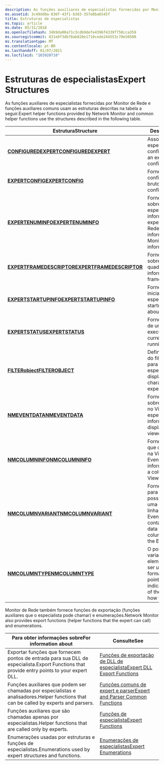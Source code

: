 ```yaml
---
description: As funções auxiliares de especialistas fornecidas por Monitor de Rede e funções auxiliares comuns usam as estruturas descritas na tabela a seguir.
ms.assetid: 3c49dd0a-836f-43f1-b383-357e8ba6545f
title: Estruturas de especialistas
ms.topic: article
ms.date: 05/31/2018
ms.openlocfilehash: 34b9da00a71c3cdb9defe4396f4339f750cca359
ms.sourcegitcommit: 831e8f3db78ab820e1710cede244553c70e50500
ms.translationtype: MT
ms.contentlocale: pt-BR
ms.lasthandoff: 01/07/2021
ms.locfileid: "103920710"
---
```

# <a name="expert-structures"></a><span data-ttu-id="47e4c-103">Estruturas de especialistas</span><span class="sxs-lookup"><span data-stu-id="47e4c-103">Expert Structures</span></span>

<span data-ttu-id="47e4c-104">As funções auxiliares de especialistas fornecidas por Monitor de Rede e funções auxiliares comuns usam as estruturas descritas na tabela a seguir.</span><span class="sxs-lookup"><span data-stu-id="47e4c-104">Expert helper functions provided by Network Monitor and common helper functions use the structures described in the following table.</span></span>



| <span data-ttu-id="47e4c-105">Estrutura</span><span class="sxs-lookup"><span data-stu-id="47e4c-105">Structure</span></span>                                              | <span data-ttu-id="47e4c-106">Descrição</span><span class="sxs-lookup"><span data-stu-id="47e4c-106">Description</span></span>                                                                                            |
|--------------------------------------------------------|--------------------------------------------------------------------------------------------------------|
| [<span data-ttu-id="47e4c-107">**CONFIGUREDEXPERT**</span><span class="sxs-lookup"><span data-stu-id="47e4c-107">**CONFIGUREDEXPERT**</span></span>](configuredexpert.md)           | <span data-ttu-id="47e4c-108">Associa uma DLL de especialista à sua configuração.</span><span class="sxs-lookup"><span data-stu-id="47e4c-108">Associates an expert DLL with its configuration.</span></span>                                                       |
| [<span data-ttu-id="47e4c-109">**EXPERTCONFIG**</span><span class="sxs-lookup"><span data-stu-id="47e4c-109">**EXPERTCONFIG**</span></span>](expertconfig.md)                   | <span data-ttu-id="47e4c-110">Fornece dados de configuração brutos.</span><span class="sxs-lookup"><span data-stu-id="47e4c-110">Provides raw configuration data.</span></span>                                                                       |
| [<span data-ttu-id="47e4c-111">**EXPERTENUMINFO**</span><span class="sxs-lookup"><span data-stu-id="47e4c-111">**EXPERTENUMINFO**</span></span>](expertenuminfo.md)               | <span data-ttu-id="47e4c-112">Fornece informações sobre a DLL de especialista.</span><span class="sxs-lookup"><span data-stu-id="47e4c-112">Provides information about the expert DLL.</span></span> <span data-ttu-id="47e4c-113">Monitor de Rede usa as informações.</span><span class="sxs-lookup"><span data-stu-id="47e4c-113">Network Monitor uses the information.</span></span>                       |
| [<span data-ttu-id="47e4c-114">**EXPERTFRAMEDESCRIPTOR**</span><span class="sxs-lookup"><span data-stu-id="47e4c-114">**EXPERTFRAMEDESCRIPTOR**</span></span>](expertframedescriptor.md) | <span data-ttu-id="47e4c-115">Fornece informações sobre um quadro.</span><span class="sxs-lookup"><span data-stu-id="47e4c-115">Provides information about a frame.</span></span>                                                                    |
| [<span data-ttu-id="47e4c-116">**EXPERTSTARTUPINFO**</span><span class="sxs-lookup"><span data-stu-id="47e4c-116">**EXPERTSTARTUPINFO**</span></span>](expertstartupinfo.md)         | <span data-ttu-id="47e4c-117">Fornece informações de inicialização sobre o especialista.</span><span class="sxs-lookup"><span data-stu-id="47e4c-117">Provides startup information about the expert.</span></span>                                                         |
| [<span data-ttu-id="47e4c-118">**EXPERTSTATUS**</span><span class="sxs-lookup"><span data-stu-id="47e4c-118">**EXPERTSTATUS**</span></span>](expertstatus.md)                   | <span data-ttu-id="47e4c-119">Fornece o status atual de um especialista em execução.</span><span class="sxs-lookup"><span data-stu-id="47e4c-119">Provides the current status of a running expert.</span></span>                                                       |
| [<span data-ttu-id="47e4c-120">**FILTERobject**</span><span class="sxs-lookup"><span data-stu-id="47e4c-120">**FILTEROBJECT**</span></span>](filterobject.md)                   | <span data-ttu-id="47e4c-121">Define as características do filtro de exibição para um especialista.</span><span class="sxs-lookup"><span data-stu-id="47e4c-121">Defines the display filter characteristics for an expert.</span></span>                                              |
| [<span data-ttu-id="47e4c-122">**NMEVENTDATA**</span><span class="sxs-lookup"><span data-stu-id="47e4c-122">**NMEVENTDATA**</span></span>](nmeventdata.md)                     | <span data-ttu-id="47e4c-123">Fornece informações sobre uma linha exibida no Visualizador de especialistas.</span><span class="sxs-lookup"><span data-stu-id="47e4c-123">Provides information about a line displayed in the expert viewer.</span></span>                                      |
| [<span data-ttu-id="47e4c-124">**NMCOLUMNINFO**</span><span class="sxs-lookup"><span data-stu-id="47e4c-124">**NMCOLUMNINFO**</span></span>](nmcolumninfo.md)                   | <span data-ttu-id="47e4c-125">Fornece informações que definem uma coluna na Visualizador de Eventos.</span><span class="sxs-lookup"><span data-stu-id="47e4c-125">Provides information that defines a column in the Event Viewer.</span></span>                                        |
| [<span data-ttu-id="47e4c-126">**NMCOLUMNVARIANT**</span><span class="sxs-lookup"><span data-stu-id="47e4c-126">**NMCOLUMNVARIANT**</span></span>](nmcolumnvariant.md)             | <span data-ttu-id="47e4c-127">Fornece um contêiner para todos os dados possíveis inseridos em uma coluna em uma linha na Visualizador de Eventos.</span><span class="sxs-lookup"><span data-stu-id="47e4c-127">Provides a container for all possible data inserted into a column on one line in the Event Viewer.</span></span>     |
| [<span data-ttu-id="47e4c-128">**NMCOLUMNTYPE**</span><span class="sxs-lookup"><span data-stu-id="47e4c-128">**NMCOLUMNTYPE**</span></span>](nmcolumntype.md)                   | <span data-ttu-id="47e4c-129">O ponto de entrada na variante que indica qual elemento da União deve ser usado e como formatá-lo.</span><span class="sxs-lookup"><span data-stu-id="47e4c-129">The entry point in the variant that indicates which element of the union to use, and how to format it.</span></span> |



 

<span data-ttu-id="47e4c-130">Monitor de Rede também fornece funções de exportação (funções auxiliares que o especialista pode chamar) e enumerações.</span><span class="sxs-lookup"><span data-stu-id="47e4c-130">Network Monitor also provides export functions (helper functions that the expert can call) and enumerations.</span></span>



| <span data-ttu-id="47e4c-131">Para obter informações sobre</span><span class="sxs-lookup"><span data-stu-id="47e4c-131">For information about</span></span>                                          | <span data-ttu-id="47e4c-132">Consulte</span><span class="sxs-lookup"><span data-stu-id="47e4c-132">See</span></span>                                                                          |
|----------------------------------------------------------------|------------------------------------------------------------------------------|
| <span data-ttu-id="47e4c-133">Exportar funções que fornecem pontos de entrada para sua DLL de especialista.</span><span class="sxs-lookup"><span data-stu-id="47e4c-133">Export Functions that provide entry points to your expert DLL.</span></span> | [<span data-ttu-id="47e4c-134">Funções de exportação de DLL de especialista</span><span class="sxs-lookup"><span data-stu-id="47e4c-134">Expert DLL Export Functions</span></span>](expert-dll-export-functions.md)               |
| <span data-ttu-id="47e4c-135">Funções auxiliares que podem ser chamadas por especialistas e analisadores.</span><span class="sxs-lookup"><span data-stu-id="47e4c-135">Helper functions that can be called by experts and parsers.</span></span>    | [<span data-ttu-id="47e4c-136">Funções comuns de expert e parser</span><span class="sxs-lookup"><span data-stu-id="47e4c-136">Expert and Parser Common Functions</span></span>](expert-and-parser-common-functions.md) |
| <span data-ttu-id="47e4c-137">Funções auxiliares que são chamadas apenas por especialistas.</span><span class="sxs-lookup"><span data-stu-id="47e4c-137">Helper functions that are called only by experts.</span></span>              | [<span data-ttu-id="47e4c-138">Funções de especialista</span><span class="sxs-lookup"><span data-stu-id="47e4c-138">Expert Functions</span></span>](expert-functions.md)                                     |
| <span data-ttu-id="47e4c-139">Enumerações usadas por estruturas e funções de especialistas.</span><span class="sxs-lookup"><span data-stu-id="47e4c-139">Enumerations used by expert structures and functions.</span></span>          | [<span data-ttu-id="47e4c-140">Enumerações de especialistas</span><span class="sxs-lookup"><span data-stu-id="47e4c-140">Expert Enumerations</span></span>](expert-enumerations.md)                               |



 

 

 



